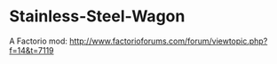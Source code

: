 # Stainless-Steel-Wagon
A Factorio mod: http://www.factorioforums.com/forum/viewtopic.php?f=14&t=7119
